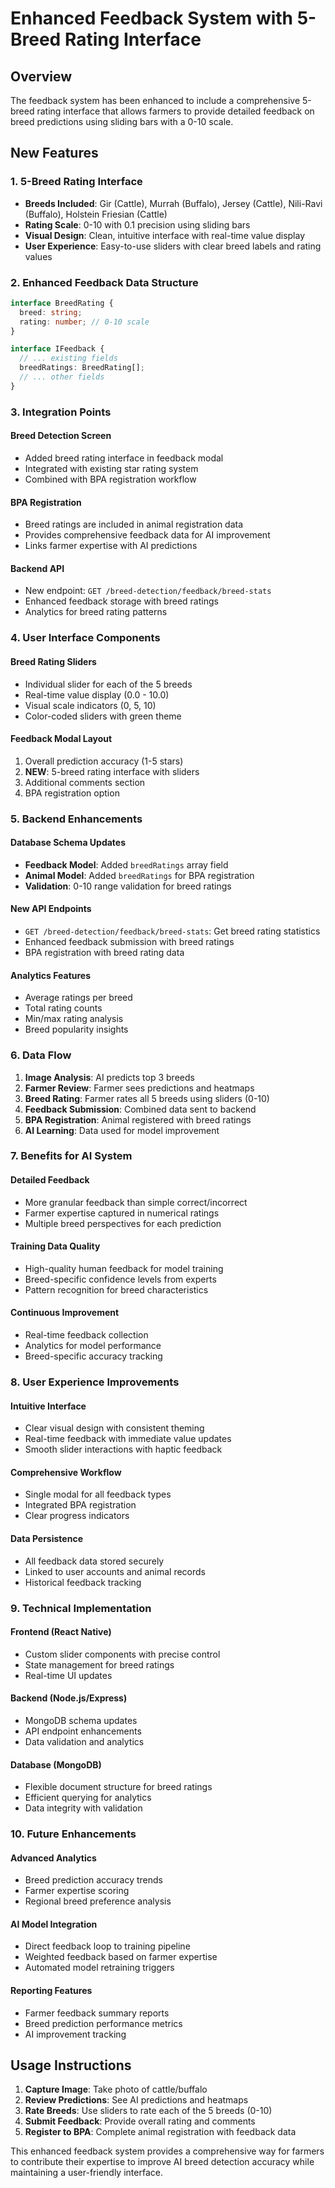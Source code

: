 # Enhanced Feedback System with 5-Breed Rating Interface

## Overview
The feedback system has been enhanced to include a comprehensive 5-breed rating interface that allows farmers to provide detailed feedback on breed predictions using sliding bars with a 0-10 scale.

## New Features

### 1. 5-Breed Rating Interface
- **Breeds Included**: Gir (Cattle), Murrah (Buffalo), Jersey (Cattle), Nili-Ravi (Buffalo), Holstein Friesian (Cattle)
- **Rating Scale**: 0-10 with 0.1 precision using sliding bars
- **Visual Design**: Clean, intuitive interface with real-time value display
- **User Experience**: Easy-to-use sliders with clear breed labels and rating values

### 2. Enhanced Feedback Data Structure
```typescript
interface BreedRating {
  breed: string;
  rating: number; // 0-10 scale
}

interface IFeedback {
  // ... existing fields
  breedRatings: BreedRating[];
  // ... other fields
}
```

### 3. Integration Points

#### **Breed Detection Screen**
- Added breed rating interface in feedback modal
- Integrated with existing star rating system
- Combined with BPA registration workflow

#### **BPA Registration**
- Breed ratings are included in animal registration data
- Provides comprehensive feedback data for AI improvement
- Links farmer expertise with AI predictions

#### **Backend API**
- New endpoint: `GET /breed-detection/feedback/breed-stats`
- Enhanced feedback storage with breed ratings
- Analytics for breed rating patterns

### 4. User Interface Components

#### **Breed Rating Sliders**
- Individual slider for each of the 5 breeds
- Real-time value display (0.0 - 10.0)
- Visual scale indicators (0, 5, 10)
- Color-coded sliders with green theme

#### **Feedback Modal Layout**
1. Overall prediction accuracy (1-5 stars)
2. **NEW**: 5-breed rating interface with sliders
3. Additional comments section
4. BPA registration option

### 5. Backend Enhancements

#### **Database Schema Updates**
- **Feedback Model**: Added `breedRatings` array field
- **Animal Model**: Added `breedRatings` for BPA registration
- **Validation**: 0-10 range validation for breed ratings

#### **New API Endpoints**
- `GET /breed-detection/feedback/breed-stats`: Get breed rating statistics
- Enhanced feedback submission with breed ratings
- BPA registration with breed rating data

#### **Analytics Features**
- Average ratings per breed
- Total rating counts
- Min/max rating analysis
- Breed popularity insights

### 6. Data Flow

1. **Image Analysis**: AI predicts top 3 breeds
2. **Farmer Review**: Farmer sees predictions and heatmaps
3. **Breed Rating**: Farmer rates all 5 breeds using sliders (0-10)
4. **Feedback Submission**: Combined data sent to backend
5. **BPA Registration**: Animal registered with breed ratings
6. **AI Learning**: Data used for model improvement

### 7. Benefits for AI System

#### **Detailed Feedback**
- More granular feedback than simple correct/incorrect
- Farmer expertise captured in numerical ratings
- Multiple breed perspectives for each prediction

#### **Training Data Quality**
- High-quality human feedback for model training
- Breed-specific confidence levels from experts
- Pattern recognition for breed characteristics

#### **Continuous Improvement**
- Real-time feedback collection
- Analytics for model performance
- Breed-specific accuracy tracking

### 8. User Experience Improvements

#### **Intuitive Interface**
- Clear visual design with consistent theming
- Real-time feedback with immediate value updates
- Smooth slider interactions with haptic feedback

#### **Comprehensive Workflow**
- Single modal for all feedback types
- Integrated BPA registration
- Clear progress indicators

#### **Data Persistence**
- All feedback data stored securely
- Linked to user accounts and animal records
- Historical feedback tracking

### 9. Technical Implementation

#### **Frontend (React Native)**
- Custom slider components with precise control
- State management for breed ratings
- Real-time UI updates

#### **Backend (Node.js/Express)**
- MongoDB schema updates
- API endpoint enhancements
- Data validation and analytics

#### **Database (MongoDB)**
- Flexible document structure for breed ratings
- Efficient querying for analytics
- Data integrity with validation

### 10. Future Enhancements

#### **Advanced Analytics**
- Breed prediction accuracy trends
- Farmer expertise scoring
- Regional breed preference analysis

#### **AI Model Integration**
- Direct feedback loop to training pipeline
- Weighted feedback based on farmer expertise
- Automated model retraining triggers

#### **Reporting Features**
- Farmer feedback summary reports
- Breed prediction performance metrics
- AI improvement tracking

## Usage Instructions

1. **Capture Image**: Take photo of cattle/buffalo
2. **Review Predictions**: See AI predictions and heatmaps
3. **Rate Breeds**: Use sliders to rate each of the 5 breeds (0-10)
4. **Submit Feedback**: Provide overall rating and comments
5. **Register to BPA**: Complete animal registration with feedback data

This enhanced feedback system provides a comprehensive way for farmers to contribute their expertise to improve AI breed detection accuracy while maintaining a user-friendly interface.

